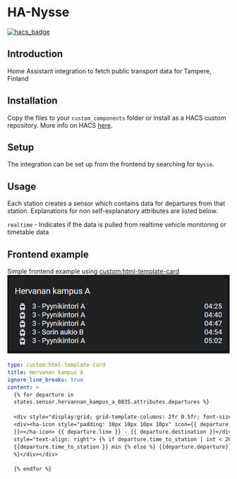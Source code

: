 # HA-Nysse

[![hacs_badge](https://img.shields.io/badge/HACS-Custom-41BDF5.svg?style=for-the-badge)](https://github.com/hacs/integration)

## Introduction

Home Assistant integration to fetch public transport data for Tampere, Finland

## Installation

Copy the files to your `custom_components` folder or install as a HACS custom repository. More info on HACS [here](https://hacs.xyz/).

## Setup

The integration can be set up from the frontend by searching for `Nysse`.

## Usage

Each station creates a sensor which contains data for departures from that station. Explanations for non self-explanatory attributes are listed below.

`realtime` - Indicates if the data is pulled from realtime vehicle monitoring or timetable data

## Frontend example

Simple frontend example using [custom:html-template-card](https://github.com/PiotrMachowski/Home-Assistant-Lovelace-HTML-Jinja2-Template-card)
![Example](https://github.com/warrior25/HA-Nysse/raw/main/docs/frontend_example.jpg)

```yaml
type: custom:html-template-card
title: Hervanan kampus A
ignore_line_breaks: true
content: >
  {% for departure in
  states.sensor.hervannan_kampus_a_0835.attributes.departures %}

  <div style="display:grid; grid-template-columns: 2fr 0.5fr; font-size: 20px">
  <div><ha-icon style="padding: 10px 10px 10px 10px" icon={{ departure.icon
  }}></ha-icon> {{ departure.line }} - {{ departure.destination }}</div><div
  style="text-align: right"> {% if departure.time_to_station | int < 26  %}
  {{departure.time_to_station }} min {% else %} {{departure.departure}} {% endif
  %}</div></div>

  {% endfor %}
  ```

